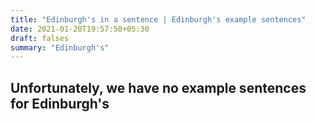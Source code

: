 ```yaml
---
title: "Edinburgh's in a sentence | Edinburgh's example sentences"
date: 2021-01-20T19:57:50+05:30
draft: falses
summary: "Edinburgh's"
---
```

## Unfortunately, we have no example sentences for Edinburgh's                 
